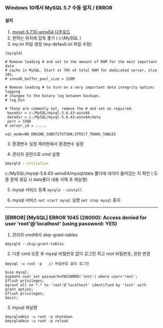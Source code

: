 ### Windows 10에서 MySQL 5.7 수동 설치 / ERROR

#### 설치
1. [mysql-5.7.10-winx64 다운로드](http://dev.mysql.com/downloads/mysql/)
2. 원하는 위치에 압축 풀기 ( c:\MySQL )
3. my.ini 파일 생성 (my-default.ini 파일 수정)
```
[mysqld]

# Remove leading # and set to the amount of RAM for the most important data
# cache in MySQL. Start at 70% of total RAM for dedicated server, else 10%.
# innodb_buffer_pool_size = 128M

# Remove leading # to turn on a very important data integrity option: logging
# changes to the binary log between backups.
# log_bin

# These are commonly set, remove the # and set as required.
 basedir = c:/MySQL/mysql-5.6.43-winx64
 datadir = c:/MySQL/mysql-5.6.43-winx64/data
 port = 3306
# server_id = .....

sql_mode=NO_ENGINE_SUBSTITUTION,STRICT_TRANS_TABLES

```
3. 환경변수 설정
제어판에서 환경변수 설정

4. 관리자 권한으로 cmd 실행
```cmd
$mysqld --initialize
```
c:/MySQL/mysql-5.6.43-winx64/mysql/data 폴더에 데이터 들어갔는 지 확인 ( 도중 문제 생길 시 data폴더 내용 삭제 후 재실행)

5. mysql 서비스 등록
`mysqld --install`

6. mysql 서비스
`net start mysql` 실행
`net stop mysql`  중지

---------

### [ERROR] [MySQL] ERROR 1045 (28000): Access denied for user 'root'@'localhost' (using password: YES)
1. 관리자 cmd에서 skip-grant-tables
```
$mysqld --skip-grant-tables  
```
2. 다른 cmd 오픈 후 mysql 비밀번호 없이 로그인 하고 root 비밀번호, 권한 변경
```
$mysql -u root -p   // 비밀번호 없이 로그인

$use mysql;
$update user set password=PASSWORD('test') where user='root';
$flush privileges;
$grant all on *.* to 'root'@'localhost' identified by 'test' with grant option;
$flush privileges;
$exit;
```
3. mysql 재실행
```
$mysqladmin -u root -p shutdown
$mysqladmin -u root -p reload
```
